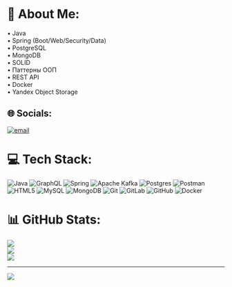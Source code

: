 # 💫 About Me:
• Java<br>• Spring (Boot/Web/Security/Data)<br>• PostgreSQL<br>• MongoDB<br>• SOLID<br>• Паттерны ООП<br>• REST API<br>• Docker<br>• Yandex Object Storage


## 🌐 Socials:
[![email](https://img.shields.io/badge/Email-D14836?logo=gmail&logoColor=white)](mailto:samb21092004@gmail.com) 

# 💻 Tech Stack:
![Java](https://img.shields.io/badge/java-%23ED8B00.svg?style=for-the-badge&logo=openjdk&logoColor=white) ![GraphQL](https://img.shields.io/badge/-GraphQL-E10098?style=for-the-badge&logo=graphql&logoColor=white) ![Spring](https://img.shields.io/badge/spring-%236DB33F.svg?style=for-the-badge&logo=spring&logoColor=white) ![Apache Kafka](https://img.shields.io/badge/Apache%20Kafka-000?style=for-the-badge&logo=apachekafka) ![Postgres](https://img.shields.io/badge/postgres-%23316192.svg?style=for-the-badge&logo=postgresql&logoColor=white) ![Postman](https://img.shields.io/badge/Postman-FF6C37?style=for-the-badge&logo=postman&logoColor=white) ![HTML5](https://img.shields.io/badge/html5-%23E34F26.svg?style=for-the-badge&logo=html5&logoColor=white) ![MySQL](https://img.shields.io/badge/mysql-4479A1.svg?style=for-the-badge&logo=mysql&logoColor=white) ![MongoDB](https://img.shields.io/badge/MongoDB-%234ea94b.svg?style=for-the-badge&logo=mongodb&logoColor=white) ![Git](https://img.shields.io/badge/git-%23F05033.svg?style=for-the-badge&logo=git&logoColor=white) ![GitLab](https://img.shields.io/badge/gitlab-%23181717.svg?style=for-the-badge&logo=gitlab&logoColor=white) ![GitHub](https://img.shields.io/badge/github-%23121011.svg?style=for-the-badge&logo=github&logoColor=white) ![Docker](https://img.shields.io/badge/docker-%230db7ed.svg?style=for-the-badge&logo=docker&logoColor=white)
# 📊 GitHub Stats:
![](https://github-readme-stats.vercel.app/api?username=21092004Goda&theme=dark&hide_border=false&include_all_commits=false&count_private=false)<br/>
![](https://nirzak-streak-stats.vercel.app/?user=21092004Goda&theme=dark&hide_border=false)<br/>
![](https://github-readme-stats.vercel.app/api/top-langs/?username=21092004Goda&theme=dark&hide_border=false&include_all_commits=false&count_private=false&layout=compact)

---
[![](https://visitcount.itsvg.in/api?id=21092004Goda&icon=0&color=0)](https://visitcount.itsvg.in)

<!-- Proudly created with GPRM ( https://gprm.itsvg.in ) -->
